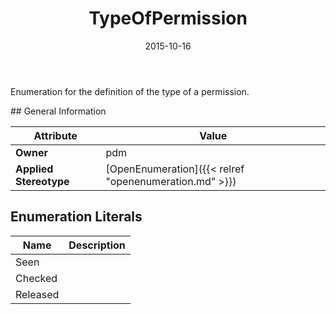 ﻿---
title: TypeOfPermission
toc: false
type: specs
date: "2015-10-16"
draft: false
specification: VEC
version: 1.1.2
documentType: "Recommendation"
elementType: Class
classes:
  - TypeOfPermission
menu_name: vec-1.1.2
---
<p>Enumeration for the definition of the type of a permission. </p>
## General Information

| Attribute               | Value |
|-------------------------|-------|
| **Owner**               | pdm |
| **Applied Stereotype**  | [OpenEnumeration]({{< relref "openenumeration.md" >}})<br/>  |

## Enumeration Literals
| Name          | **Description** |
|---------------|-----------------|
| Seen |  |
| Checked |  |
| Released |  |
